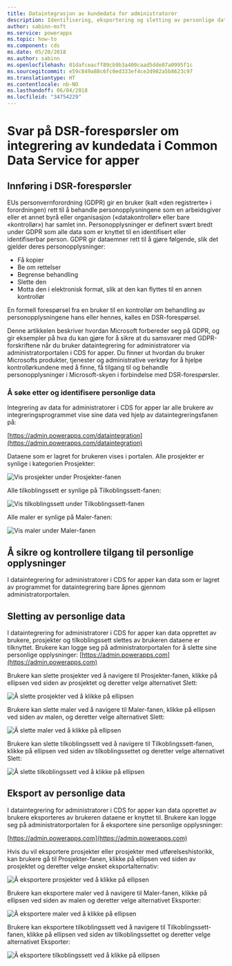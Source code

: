 ```yaml
---
title: Dataintegrasjon av kundedata for administratorer
description: Identifisering, eksportering og sletting av personlige data i dataintegrering for administratorer for CDS for apper
author: sabinn-msft
ms.service: powerapps
ms.topic: how-to
ms.component: cds
ms.date: 05/20/2018
ms.author: sabinn
ms.openlocfilehash: 01dafceacff89cb9b3a400caad5dde07a0995f1c
ms.sourcegitcommit: e59c849a88c6fc0ed333ef4ce2d982a5b8623c97
ms.translationtype: HT
ms.contentlocale: nb-NO
ms.lasthandoff: 06/04/2018
ms.locfileid: "34754229"
---
```

# <a name="responding-to-data-subject-rights-dsr-requests-for-data-integration-for-common-data-service-for-apps-customer-data"></a>Svar på DSR-forespørsler om integrering av kundedata i Common Data Service for apper

## <a name="introduction-to-dsr-requests"></a>Innføring i DSR-forespørsler

EUs personvernforordning (GDPR) gir en bruker (kalt «den registrerte» i forordningen) rett til å behandle personopplysningene som en arbeidsgiver eller et annet byrå eller organisasjon («datakontrollør» eller bare «kontrollør») har samlet inn. Personopplysninger er definert svært bredt under GDPR som alle data som er knyttet til en identifisert eller identifiserbar person. GDPR gir dataemner rett til å gjøre følgende, slik det gjelder deres personopplysninger:

- Få kopier
- Be om rettelser
- Begrense behandling
- Slette den
- Motta den i elektronisk format, slik at den kan flyttes til en annen kontrollør

En formell forespørsel fra en bruker til en kontrollør om behandling av personopplysningene hans eller hennes, kalles en DSR-forespørsel.

Denne artikkelen beskriver hvordan Microsoft forbereder seg på GDPR, og gir eksempler på hva du kan gjøre for å sikre at du samsvarer med GDPR-forskriftene når du bruker dataintegrering for administratorer via administratorportalen i CDS for apper. Du finner ut hvordan du bruker Microsofts produkter, tjenester og administrative verktøy for å hjelpe kontrollørkundene med å finne, få tilgang til og behandle personopplysninger i Microsoft-skyen i forbindelse med DSR-forespørsler.

### <a name="searching-for-and-identifying-personal-data"></a>Å søke etter og identifisere personlige data

Integrering av data for administratorer i CDS for apper lar alle brukere av integreringsprogrammet vise sine data ved hjelp av dataintegreringsfanen på:

[https://admin.powerapps.com/dataintegration](https://admin.powerapps.com/dataintegration)

Dataene som er lagret for brukeren vises i portalen. Alle prosjekter er synlige i kategorien Prosjekter:

![Vis prosjekter under Prosjekter-fanen](./media/data-integration-gdpr-dsr/projects-tab.png)

Alle tilkoblingssett er synlige på Tilkoblingssett-fanen:

![Vis tilkoblingssett under Tilkoblingssett-fanen](./media/data-integration-gdpr-dsr/connections-tab.png)

Alle maler er synlige på Maler-fanen:

![Vis maler under Maler-fanen](./media/data-integration-gdpr-dsr/templates-tab.png)

## <a name="securing-and-controlling-access-to-personal-information"></a>Å sikre og kontrollere tilgang til personlige opplysninger

I dataintegrering for administratorer i CDS for apper kan data som er lagret av programmet for dataintegrering bare åpnes gjennom administratorportalen.

## <a name="deleting-personal-data"></a>Sletting av personlige data

I dataintegrering for administratorer i CDS for apper kan data opprettet av brukere, prosjekter og tilkoblingssett slettes av brukeren dataene er tilknyttet. Brukere kan logge seg på administratorportalen for å slette sine personlige opplysninger: [https://admin.powerapps.com](https://admin.powerapps.com)

Brukere kan slette prosjekter ved å navigere til Prosjekter-fanen, klikke på ellipsen ved siden av prosjektet og deretter velge alternativet Slett:

![Å slette prosjekter ved å klikke på ellipsen](./media/data-integration-gdpr-dsr/projects-del.png)

Brukere kan slette maler ved å navigere til Maler-fanen, klikke på ellipsen ved siden av malen, og deretter velge alternativet Slett:

![Å slette maler ved å klikke på ellipsen](./media/data-integration-gdpr-dsr/templates-del.png)

Brukere kan slette tilkoblingssett ved å navigere til Tilkoblingssett-fanen, klikke på ellipsen ved siden av tilkoblingssettet og deretter velge alternativet Slett:

![Å slette tilkoblingssett ved å klikke på ellipsen](./media/data-integration-gdpr-dsr/connsets-del.png)

## <a name="exporting-personal-data"></a>Eksport av personlige data

I dataintegrering for administratorer i CDS for apper kan data opprettet av brukere eksporteres av brukeren dataene er knyttet til. Brukere kan logge seg på administratorportalen for å eksportere sine personlige opplysninger:

[https://admin.powerapps.com](https://admin.powerapps.com)

Hvis du vil eksportere prosjekter eller prosjekter med utførelseshistorikk, kan brukere gå til Prosjekter-fanen, klikke på ellipsen ved siden av prosjektet og deretter velge ønsket eksportalternativ:

![Å eksportere prosjekter ved å klikke på ellipsen](./media/data-integration-gdpr-dsr/projects-exp.png)

Brukere kan eksportere maler ved å navigere til Maler-fanen, klikke på ellipsen ved siden av malen og deretter velge alternativet Eksporter:

![Å eksportere maler ved å klikke på ellipsen](./media/data-integration-gdpr-dsr/templates-exp.png)

Brukere kan eksportere tilkoblingssett ved å navigere til Tilkoblingssett-fanen, klikke på ellipsen ved siden av tilkoblingssettet og deretter velge alternativet Eksporter:

![Å eksportere tilkoblingssett ved å klikke på ellipsen](./media/data-integration-gdpr-dsr/connsets-exp.png)

